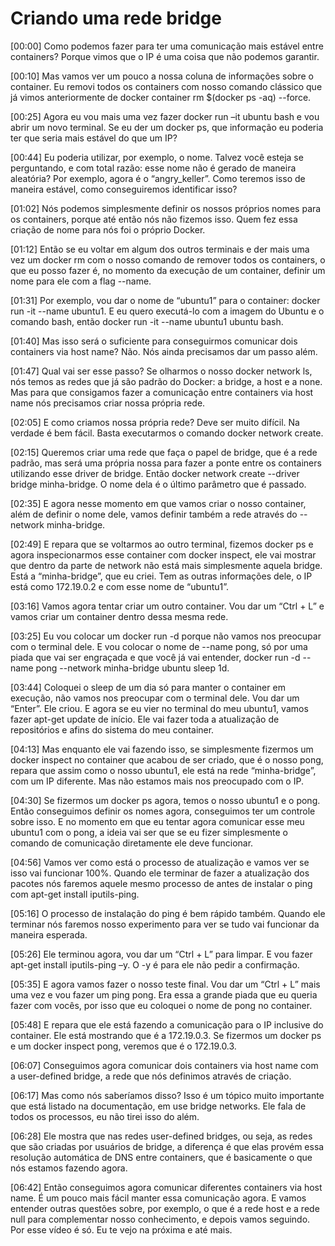 # **Criando uma rede bridge**

[00:00] Como podemos fazer para ter uma comunicação mais estável entre containers? Porque vimos que o IP é uma coisa que não podemos garantir.

[00:10] Mas vamos ver um pouco a nossa coluna de informações sobre o container. Eu removi todos os containers com nosso comando clássico que já vimos anteriormente de docker container rm $(docker ps -aq) --force.

[00:25] Agora eu vou mais uma vez fazer docker run –it ubuntu bash e vou abrir um novo terminal. Se eu der um docker ps, que informação eu poderia ter que seria mais estável do que um IP?

[00:44] Eu poderia utilizar, por exemplo, o nome. Talvez você esteja se perguntando, e com total razão: esse nome não é gerado de maneira aleatória? Por exemplo, agora é o “angry_keller”. Como teremos isso de maneira estável, como conseguiremos identificar isso?

[01:02] Nós podemos simplesmente definir os nossos próprios nomes para os containers, porque até então nós não fizemos isso. Quem fez essa criação de nome para nós foi o próprio Docker.

[01:12] Então se eu voltar em algum dos outros terminais e der mais uma vez um docker rm com o nosso comando de remover todos os containers, o que eu posso fazer é, no momento da execução de um container, definir um nome para ele com a flag --name.

[01:31] Por exemplo, vou dar o nome de “ubuntu1” para o container: docker run -it --name ubuntu1. E eu quero executá-lo com a imagem do Ubuntu e o comando bash, então docker run -it --name ubuntu1 ubuntu bash.

[01:40] Mas isso será o suficiente para conseguirmos comunicar dois containers via host name? Não. Nós ainda precisamos dar um passo além.

[01:47] Qual vai ser esse passo? Se olharmos o nosso docker network ls, nós temos as redes que já são padrão do Docker: a bridge, a host e a none. Mas para que consigamos fazer a comunicação entre containers via host name nós precisamos criar nossa própria rede.

[02:05] E como criamos nossa própria rede? Deve ser muito difícil. Na verdade é bem fácil. Basta executarmos o comando docker network create.

[02:15] Queremos criar uma rede que faça o papel de bridge, que é a rede padrão, mas será uma própria nossa para fazer a ponte entre os containers utilizando esse driver de bridge. Então docker network create --driver bridge minha-bridge. O nome dela é o último parâmetro que é passado.

[02:35] E agora nesse momento em que vamos criar o nosso container, além de definir o nome dele, vamos definir também a rede através do --network minha-bridge.

[02:49] E repara que se voltarmos ao outro terminal, fizemos docker ps e agora inspecionarmos esse container com docker inspect, ele vai mostrar que dentro da parte de network não está mais simplesmente aquela bridge. Está a “minha-bridge”, que eu criei. Tem as outras informações dele, o IP está como 172.19.0.2 e com esse nome de “ubuntu1”.

[03:16] Vamos agora tentar criar um outro container. Vou dar um “Ctrl + L” e vamos criar um container dentro dessa mesma rede.

[03:25] Eu vou colocar um docker run -d porque não vamos nos preocupar com o terminal dele. E vou colocar o nome de --name pong, só por uma piada que vai ser engraçada e que você já vai entender, docker run -d --name pong --network minha-bridge ubuntu sleep 1d.

[03:44] Coloquei o sleep de um dia só para manter o container em execução, não vamos nos preocupar com o terminal dele. Vou dar um “Enter”. Ele criou. E agora se eu vier no terminal do meu ubuntu1, vamos fazer apt-get update de início. Ele vai fazer toda a atualização de repositórios e afins do sistema do meu container.

[04:13] Mas enquanto ele vai fazendo isso, se simplesmente fizermos um docker inspect no container que acabou de ser criado, que é o nosso pong, repara que assim como o nosso ubuntu1, ele está na rede “minha-bridge”, com um IP diferente. Mas não estamos mais nos preocupado com o IP.

[04:30] Se fizermos um docker ps agora, temos o nosso ubuntu1 e o pong. Então conseguimos definir os nomes agora, conseguimos ter um controle sobre isso. E no momento em que eu tentar agora comunicar esse meu ubuntu1 com o pong, a ideia vai ser que se eu fizer simplesmente o comando de comunicação diretamente ele deve funcionar.

[04:56] Vamos ver como está o processo de atualização e vamos ver se isso vai funcionar 100%. Quando ele terminar de fazer a atualização dos pacotes nós faremos aquele mesmo processo de antes de instalar o ping com apt-get install iputils-ping.

[05:16] O processo de instalação do ping é bem rápido também. Quando ele terminar nós faremos nosso experimento para ver se tudo vai funcionar da maneira esperada.

[05:26] Ele terminou agora, vou dar um “Ctrl + L” para limpar. E vou fazer apt-get install iputils-ping –y. O -y é para ele não pedir a confirmação.

[05:35] E agora vamos fazer o nosso teste final. Vou dar um “Ctrl + L” mais uma vez e vou fazer um ping pong. Era essa a grande piada que eu queria fazer com vocês, por isso que eu coloquei o nome de pong no container.

[05:48] E repara que ele está fazendo a comunicação para o IP inclusive do container. Ele está mostrando que é a 172.19.0.3. Se fizermos um docker ps e um docker inspect pong, veremos que é o 172.19.0.3.

[06:07] Conseguimos agora comunicar dois containers via host name com a user-defined bridge, a rede que nós definimos através de criação.

[06:17] Mas como nós saberíamos disso? Isso é um tópico muito importante que está listado na documentação, em use bridge networks. Ele fala de todos os processos, eu não tirei isso do além.

[06:28] Ele mostra que nas redes user-defined bridges, ou seja, as redes que são criadas por usuários de bridge, a diferença é que elas provém essa resolução automática de DNS entre containers, que é basicamente o que nós estamos fazendo agora.

[06:42] Então conseguimos agora comunicar diferentes containers via host name. É um pouco mais fácil manter essa comunicação agora. E vamos entender outras questões sobre, por exemplo, o que é a rede host e a rede null para complementar nosso conhecimento, e depois vamos seguindo. Por esse vídeo é só. Eu te vejo na próxima e até mais.
